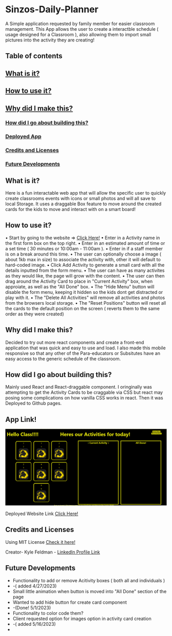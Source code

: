 # Sinzos-Daily-Planner

A Simple application requested by family member for easier classroom management. This App allows the user to create a interactble schedule ( usage designed for a Classroom ), also allowing them to import small pictures into the activity they are creating!

## Table of contents

## [What is it?](#what)

## [How to use it?](#how)

## [Why did I make this?](#why)

### [How did I go about building this?](#how)

### [Deployed App](#example)

### [Credits and Licenses](#creds)

### [Future Developments](#develop)

## What is it? <a name="what"></a>

Here is a fun interactable web app that will allow the specific user to quickly create classrooms events with icons or small photos and will all save to local Storage. It uses a draggable Box feature to move around the created cards for the kids to move and interact with on a smart board!

## How to use it? <a name="how"></a>

• Start by going to the website => [Click Here!](https://mrsinzo.github.io/Sinzos-Daily-Planner/)
• Enter in a Activity name in the first form box on the top right.
• Enter in an estimated amount of time or a set time ( 30 minutes or 10:00am - 11:00am ).
• Enter in if a staff member is on a break around this time.
• The user can optionally choose a image ( about 1kb max in size) to associate the activity with, other it will default to hard-coded image.
• Click Add Activity to generate a small card with all the details inputted from the form menu.
• The user can have as many activites as they would like, the page will grow with the content.
• The user can then drag around the Activity Card to place in "Current Activity" box, when approiate, as well as the "All Done" box.
• The "Hide Menu" button will disable the form menu, keeping it hidden so the kids dont get distracted or play with it.
• The "Delete All Activities" will remove all activities and photos from the browsers local storage.
• The "Reset Positions" button will reset all the cards to the default position on the screen ( reverts them to the same order as they were created)

## Why did I make this? <a name="why"></a>

Decided to try out more react components and create a front-end application that was quick and easy to use and load. I also made this mobile responsive so that any other of the Para-educators or Subsitutes have an easy access to the generic schedule of the classroom.

## How did I go about building this? <a name="how"></a>

Mainly used React and React-draggable component. I oringinally was attempting to get the Activity Cards to be craggable via CSS but react may posing some complications on how vanilla CSS works in react. Then it was Deployed to Github pages.

## App Link! <a name="example"></a>

![Screenshot](/DailyPlanner.png)

Deployed Website Link [Click Here!](https://mrsinzo.github.io/Sinzos-Daily-Planner/)

## Credits and Licenses <a name="creds"></a>

Using MIT License [Check it here!](https://opensource.org/licenses/MIT)

Creator- Kyle Feldman - [LinkedIn Profile Link](https://www.linkedin.com/in/kyle-feldman-427b5624b)

## Future Developments <a name="develop"></a>

- Functionality to add or remove Acitivity boxes ( both all and individuals )
- -( added  4/27/2023)
- Small little animation when button is moved into "All Done" section of the page
- Wanted to add hide button for create card component 
- -(Done! 5/1/2023)
- Functionality to color code them?
- Client requested option for images option in activity card creation 
- -( added 5/16/2023)
- 
